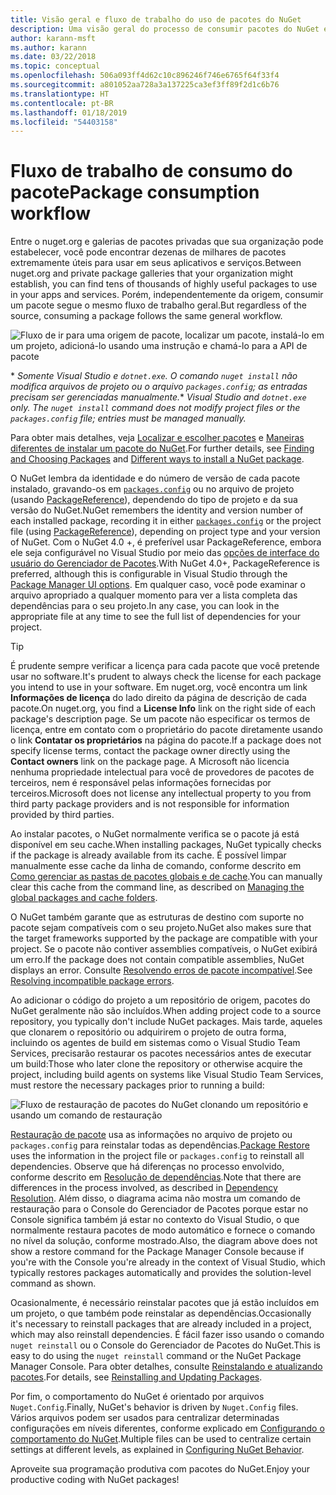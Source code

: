 ```yaml
---
title: Visão geral e fluxo de trabalho do uso de pacotes do NuGet
description: Uma visão geral do processo de consumir pacotes do NuGet em um projeto, com links para outras partes específicas do processo.
author: karann-msft
ms.author: karann
ms.date: 03/22/2018
ms.topic: conceptual
ms.openlocfilehash: 506a093ff4d62c10c896246f746e6765f64f33f4
ms.sourcegitcommit: a801052aa728a3a137225ca3ef3ff89f2d1c6b76
ms.translationtype: HT
ms.contentlocale: pt-BR
ms.lasthandoff: 01/18/2019
ms.locfileid: "54403158"
---
```

# <a name="package-consumption-workflow"></a><span data-ttu-id="7bec7-103">Fluxo de trabalho de consumo do pacote</span><span class="sxs-lookup"><span data-stu-id="7bec7-103">Package consumption workflow</span></span>

<span data-ttu-id="7bec7-104">Entre o nuget.org e galerias de pacotes privadas que sua organização pode estabelecer, você pode encontrar dezenas de milhares de pacotes extremamente úteis para usar em seus aplicativos e serviços.</span><span class="sxs-lookup"><span data-stu-id="7bec7-104">Between nuget.org and private package galleries that your organization might establish, you can find tens of thousands of highly useful packages to use in your apps and services.</span></span> <span data-ttu-id="7bec7-105">Porém, independentemente da origem, consumir um pacote segue o mesmo fluxo de trabalho geral.</span><span class="sxs-lookup"><span data-stu-id="7bec7-105">But regardless of the source, consuming a package follows the same general workflow.</span></span>

![Fluxo de ir para uma origem de pacote, localizar um pacote, instalá-lo em um projeto, adicioná-lo usando uma instrução e chamá-lo para a API de pacote](media/Overview-01-GeneralFlow.png)

<span data-ttu-id="7bec7-107">\* _Somente Visual Studio e `dotnet.exe`. O comando `nuget install` não modifica arquivos de projeto ou o arquivo `packages.config`; as entradas precisam ser gerenciadas manualmente._</span><span class="sxs-lookup"><span data-stu-id="7bec7-107">\* _Visual Studio and `dotnet.exe` only. The `nuget install` command does not modify project files or the `packages.config` file; entries must be managed manually._</span></span>

<span data-ttu-id="7bec7-108">Para obter mais detalhes, veja [Localizar e escolher pacotes](../consume-packages/finding-and-choosing-packages.md) e [Maneiras diferentes de instalar um pacote do NuGet](ways-to-install-a-package.md).</span><span class="sxs-lookup"><span data-stu-id="7bec7-108">For further details, see [Finding and Choosing Packages](../consume-packages/finding-and-choosing-packages.md) and [Different ways to install a NuGet package](ways-to-install-a-package.md).</span></span>

<span data-ttu-id="7bec7-109">O NuGet lembra da identidade e do número de versão de cada pacote instalado, gravando-os em [`packages.config`](../reference/packages-config.md) ou no arquivo de projeto (usando [PackageReference](../consume-packages/package-references-in-project-files.md)), dependendo do tipo de projeto e da sua versão do NuGet.</span><span class="sxs-lookup"><span data-stu-id="7bec7-109">NuGet remembers the identity and version number of each installed package, recording it in either [`packages.config`](../reference/packages-config.md) or the project file (using [PackageReference](../consume-packages/package-references-in-project-files.md)), depending on project type and your version of NuGet.</span></span> <span data-ttu-id="7bec7-110">Com o NuGet 4.0 +, é preferível usar PackageReference, embora ele seja configurável no Visual Studio por meio das [opções de interface do usuário do Gerenciador de Pacotes](../tools/package-manager-ui.md).</span><span class="sxs-lookup"><span data-stu-id="7bec7-110">With NuGet 4.0+, PackageReference is preferred, although this is configurable in Visual Studio through the [Package Manager UI options](../tools/package-manager-ui.md).</span></span> <span data-ttu-id="7bec7-111">Em qualquer caso, você pode examinar o arquivo apropriado a qualquer momento para ver a lista completa das dependências para o seu projeto.</span><span class="sxs-lookup"><span data-stu-id="7bec7-111">In any case, you can look in the appropriate file at any time to see the full list of dependencies for your project.</span></span>

> [!Tip]
> <span data-ttu-id="7bec7-112">É prudente sempre verificar a licença para cada pacote que você pretende usar no software.</span><span class="sxs-lookup"><span data-stu-id="7bec7-112">It's prudent to always check the license for each package you intend to use in your software.</span></span> <span data-ttu-id="7bec7-113">Em nuget.org, você encontra um link **Informações de licença** do lado direito da página de descrição de cada pacote.</span><span class="sxs-lookup"><span data-stu-id="7bec7-113">On nuget.org, you find a **License Info** link on the right side of each package's description page.</span></span> <span data-ttu-id="7bec7-114">Se um pacote não especificar os termos de licença, entre em contato com o proprietário do pacote diretamente usando o link **Contatar os proprietários** na página do pacote.</span><span class="sxs-lookup"><span data-stu-id="7bec7-114">If a package does not specify license terms, contact the package owner directly using the **Contact owners** link on the package page.</span></span> <span data-ttu-id="7bec7-115">A Microsoft não licencia nenhuma propriedade intelectual para você de provedores de pacotes de terceiros, nem é responsável pelas informações fornecidas por terceiros.</span><span class="sxs-lookup"><span data-stu-id="7bec7-115">Microsoft does not license any intellectual property to you from third party package providers and is not responsible for information provided by third parties.</span></span>

<span data-ttu-id="7bec7-116">Ao instalar pacotes, o NuGet normalmente verifica se o pacote já está disponível em seu cache.</span><span class="sxs-lookup"><span data-stu-id="7bec7-116">When installing packages, NuGet typically checks if the package is already available from its cache.</span></span> <span data-ttu-id="7bec7-117">É possível limpar manualmente esse cache da linha de comando, conforme descrito em [Como gerenciar as pastas de pacotes globais e de cache](../consume-packages/managing-the-global-packages-and-cache-folders.md).</span><span class="sxs-lookup"><span data-stu-id="7bec7-117">You can manually clear this cache from the command line, as described on [Managing the global packages and cache folders](../consume-packages/managing-the-global-packages-and-cache-folders.md).</span></span>

<span data-ttu-id="7bec7-118">O NuGet também garante que as estruturas de destino com suporte no pacote sejam compatíveis com o seu projeto.</span><span class="sxs-lookup"><span data-stu-id="7bec7-118">NuGet also makes sure that the target frameworks supported by the package are compatible with your project.</span></span> <span data-ttu-id="7bec7-119">Se o pacote não contiver assemblies compatíveis, o NuGet exibirá um erro.</span><span class="sxs-lookup"><span data-stu-id="7bec7-119">If the package does not contain compatible assemblies, NuGet displays an error.</span></span> <span data-ttu-id="7bec7-120">Consulte [Resolvendo erros de pacote incompatível](dependency-resolution.md#resolving-incompatible-package-errors).</span><span class="sxs-lookup"><span data-stu-id="7bec7-120">See [Resolving incompatible package errors](dependency-resolution.md#resolving-incompatible-package-errors).</span></span>

<span data-ttu-id="7bec7-121">Ao adicionar o código do projeto a um repositório de origem, pacotes do NuGet geralmente não são incluídos.</span><span class="sxs-lookup"><span data-stu-id="7bec7-121">When adding project code to a source repository, you typically don't include NuGet packages.</span></span> <span data-ttu-id="7bec7-122">Mais tarde, aqueles que clonarem o repositório ou adquirirem o projeto de outra forma, incluindo os agentes de build em sistemas como o Visual Studio Team Services, precisarão restaurar os pacotes necessários antes de executar um build:</span><span class="sxs-lookup"><span data-stu-id="7bec7-122">Those who later clone the repository or otherwise acquire the project, including build agents on systems like Visual Studio Team Services, must restore the necessary packages prior to running a build:</span></span>

![Fluxo de restauração de pacotes do NuGet clonando um repositório e usando um comando de restauração](media/Overview-02-RestoreFlow.png)

<span data-ttu-id="7bec7-124">[Restauração de pacote](../consume-packages/package-restore.md) usa as informações no arquivo de projeto ou `packages.config` para reinstalar todas as dependências.</span><span class="sxs-lookup"><span data-stu-id="7bec7-124">[Package Restore](../consume-packages/package-restore.md) uses the information in the project file or `packages.config` to reinstall all dependencies.</span></span> <span data-ttu-id="7bec7-125">Observe que há diferenças no processo envolvido, conforme descrito em [Resolução de dependências](../consume-packages/dependency-resolution.md).</span><span class="sxs-lookup"><span data-stu-id="7bec7-125">Note that there are differences in the process involved, as described in [Dependency Resolution](../consume-packages/dependency-resolution.md).</span></span> <span data-ttu-id="7bec7-126">Além disso, o diagrama acima não mostra um comando de restauração para o Console do Gerenciador de Pacotes porque estar no Console significa também já estar no contexto do Visual Studio, o que normalmente restaura pacotes de modo automático e fornece o comando no nível da solução, conforme mostrado.</span><span class="sxs-lookup"><span data-stu-id="7bec7-126">Also, the diagram above does not show a restore command for the Package Manager Console because if you're with the Console you're already in the context of Visual Studio, which typically restores packages automatically and provides the solution-level command as shown.</span></span>

<span data-ttu-id="7bec7-127">Ocasionalmente, é necessário reinstalar pacotes que já estão incluídos em um projeto, o que também pode reinstalar as dependências.</span><span class="sxs-lookup"><span data-stu-id="7bec7-127">Occasionally it's necessary to reinstall packages that are already included in a project, which may also reinstall dependencies.</span></span> <span data-ttu-id="7bec7-128">É fácil fazer isso usando o comando `nuget reinstall` ou o Console do Gerenciador de Pacotes do NuGet.</span><span class="sxs-lookup"><span data-stu-id="7bec7-128">This is easy to do using the `nuget reinstall` command or the NuGet Package Manager Console.</span></span> <span data-ttu-id="7bec7-129">Para obter detalhes, consulte [Reinstalando e atualizando pacotes](../consume-packages/reinstalling-and-updating-packages.md).</span><span class="sxs-lookup"><span data-stu-id="7bec7-129">For details, see [Reinstalling and Updating Packages](../consume-packages/reinstalling-and-updating-packages.md).</span></span>

<span data-ttu-id="7bec7-130">Por fim, o comportamento do NuGet é orientado por arquivos `Nuget.Config`.</span><span class="sxs-lookup"><span data-stu-id="7bec7-130">Finally, NuGet's behavior is driven by `Nuget.Config` files.</span></span> <span data-ttu-id="7bec7-131">Vários arquivos podem ser usados para centralizar determinadas configurações em níveis diferentes, conforme explicado em [Configurando o comportamento do NuGet](../consume-packages/configuring-nuget-behavior.md).</span><span class="sxs-lookup"><span data-stu-id="7bec7-131">Multiple files can be used to centralize certain settings at different levels, as explained in [Configuring NuGet Behavior](../consume-packages/configuring-nuget-behavior.md).</span></span>

<span data-ttu-id="7bec7-132">Aproveite sua programação produtiva com pacotes do NuGet.</span><span class="sxs-lookup"><span data-stu-id="7bec7-132">Enjoy your productive coding with NuGet packages!</span></span>
